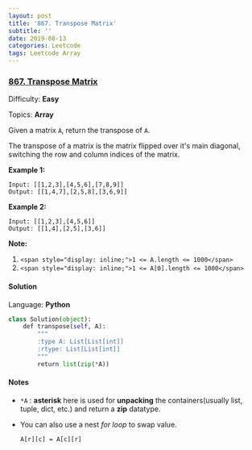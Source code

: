 ```yaml
---
layout: post
title: '867. Transpose Matrix'
subtitle: ''
date: 2019-08-13
categories: Leetcode
tags: Leetcode Array
---
```

### [867\. Transpose Matrix](https://leetcode.com/problems/transpose-matrix/)

Difficulty: **Easy**

Topics: **Array**


Given a matrix `A`, return the transpose of `A`.

The transpose of a matrix is the matrix flipped over it's main diagonal, switching the row and column indices of the matrix.


**Example 1:**

```
Input: [[1,2,3],[4,5,6],[7,8,9]]
Output: [[1,4,7],[2,5,8],[3,6,9]]
```


**Example 2:**

```
Input: [[1,2,3],[4,5,6]]
Output: [[1,4],[2,5],[3,6]]
```

<span style="display: inline;">**Note:**</span>

1.  `<span style="display: inline;">1 <= A.length <= 1000</span>`
2.  `<span style="display: inline;">1 <= A[0].length <= 1000</span>`


#### Solution

Language: **Python**

```python
class Solution(object):
    def transpose(self, A):
        """
        :type A: List[List[int]]
        :rtype: List[List[int]]
        """
        return list(zip(*A))
```

#### Notes
- `*A` : **asterisk** here is used for **unpacking** the containers(usually list, tuple, dict, etc.) and return a **zip** datatype.
- You can also use a nest *for loop* to swap value. 
  
  `A[r][c] = A[c][r]`